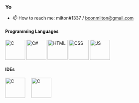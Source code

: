 ### Yo


- 📫 How to reach me: milton#1337 / boonmilton@gmail.com


#### Programming Languages
<img alt="C" width="64" height="64" src="https://i.imgur.com/89dAWQ7.png"/> <img alt="C#" width="64" height="64" src="https://i.imgur.com/RXZW9ZM.png"/> <img alt="HTML" width="64" height="64" src="https://i.imgur.com/3nk248A.png"/> <img alt="CSS" width="64" height="64" src="https://i.imgur.com/Ie8LD4I.png"/> <img alt="JS" width="64" height="64" src="https://i.imgur.com/Zxdgipq.png"/>

#### IDEs
<img alt="C" width="64" height="64" src="https://www.pinclipart.com/picdir/big/527-5277836_microsoft-visual-studio-2017-icon-clipart.png"/> &nbsp;&nbsp;&nbsp; <img alt="C" width="64" height="64" src="https://upload.wikimedia.org/wikipedia/commons/thumb/2/2d/Visual_Studio_Code_1.18_icon.svg/1200px-Visual_Studio_Code_1.18_icon.svg.png"/>

